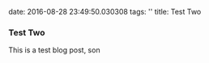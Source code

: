 date: 2016-08-28 23:49:50.030308
tags: ''
title: Test Two

### Test Two

This is a test blog post, son
